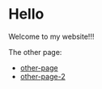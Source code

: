 # Hello

Welcome to my website!!!

The other page:

* [other-page]
* [other-page-2]

[other-page]: ./page.md
[other-page-2]: page.md
